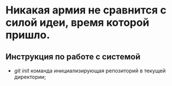 # Никакая армия не сравнится с силой идеи, время которой пришло.
## Инструкция по работе с системой
* *git init* команда инициализирующая репозиторий в текущей директории;
